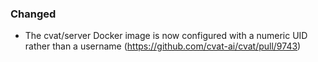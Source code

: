 ### Changed

- The cvat/server Docker image is now configured with a numeric UID
  rather than a username
  (<https://github.com/cvat-ai/cvat/pull/9743>)
